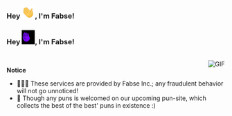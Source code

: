 <h3 title="hehehe"> Hey <img src="https://github.com/ABSphreak/ABSphreak/blob/master/gifs/Hi.gif" width="30px">,  I'm Fabse!</h3>

<h3 title="hehehe"> Hey <img src="ezgif.com-gif-maker.gif" width="30px">,  I'm Fabse!</h3>


<br />

  <img align="right" alt="GIF" src="https://media.giphy.com/media/ciwgweZDnUydJShj6H/giphy.gif" />

**Notice**

- 👨🏽‍💻 These services are provided by Fabse Inc.; any fraudulent behavior will not go unnoticed! 
- 💬 Though any puns is welcomed on our upcoming pun-site, which collects the best of the best' puns in existence :)
